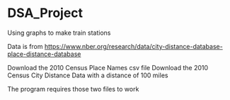 # DSA_Project
Using graphs to make train stations

Data is from https://www.nber.org/research/data/city-distance-database-place-distance-database

Download the 2010 Census Place Names csv file
Download the 2010 Census City Distance Data with a distance of 100 miles

The program requires those two files to work
